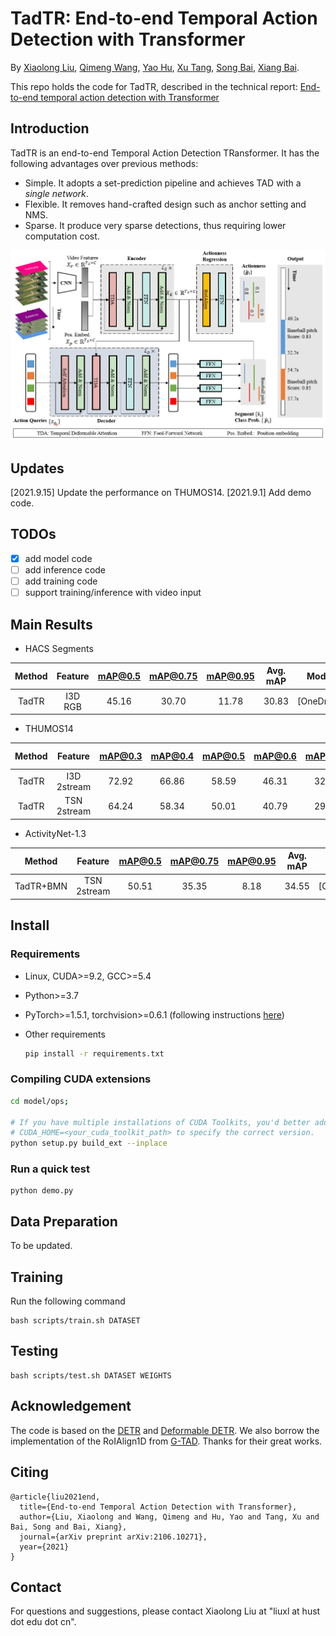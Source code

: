 # TadTR: End-to-end Temporal Action Detection with Transformer

By [Xiaolong Liu](https://github.com/xlliu7), [Qimeng Wang](https://scholar.google.com/citations?user=hi7AeE8AAAAJ), [Yao Hu](https://scholar.google.com/citations?user=LIu7k7wAAAAJ), [Xu Tang](https://scholar.google.com/citations?user=grP24aAAAAAJ), [Song Bai](http://songbai.site), [Xiang Bai](https://scholar.google.com/citations?user=UeltiQ4AAAAJ).

This repo holds the code for TadTR, described in the technical report:
[End-to-end temporal action detection with Transformer](https://arxiv.org/abs/2106.10271)

## Introduction

TadTR is an end-to-end Temporal Action Detection TRansformer. It has the following advantages over previous methods:
- Simple. It adopts a set-prediction pipeline and achieves TAD with a *single network*.
- Flexible. It removes hand-crafted design such as anchor setting and NMS.
- Sparse. It produce very sparse detections, thus requiring lower computation cost.

![](arch.png "Architecture")

## Updates
[2021.9.15] Update the performance on THUMOS14. 
[2021.9.1] Add demo code.

## TODOs
- [x] add model code
- [ ] add inference code
- [ ] add training code
- [ ] support training/inference with video input

## Main Results
- HACS Segments

|Method|Feature|mAP@0.5|mAP@0.75|mAP@0.95|Avg. mAP|Model|
| :----: |:----: | :--: | :----: | :---: | :----: |:----: |  
|TadTR|I3D RGB|45.16| 30.70 |11.78 |30.83|[OneDrive]|


- THUMOS14

|Method|Feature|mAP@0.3|mAP@0.4|mAP@0.5|mAP@0.6|mAP@0.7|Avg. mAP|Model|
| :----: |:----: | :--: | :----: | :---: | :----: |:----: | :----: |:----: |
|TadTR|I3D 2stream|72.92| 66.86 |58.59| 46.31| 32.32| 55.40|[OneDrive]
|TadTR|TSN 2stream|64.24| 58.34 |50.01| 40.79| 29.07| 48.49|[OneDrive]

- ActivityNet-1.3

|Method|Feature|mAP@0.5|mAP@0.75|mAP@0.95|Avg. mAP|Model|
| :----: |:----: | :--: | :----: | :---: | :----: |:----: | 
|TadTR+BMN|TSN 2stream|50.51| 35.35| 8.18| 34.55|[OneDrive]|


## Install
### Requirements

* Linux, CUDA>=9.2, GCC>=5.4
  
* Python>=3.7

  
* PyTorch>=1.5.1, torchvision>=0.6.1 (following instructions [here](https://pytorch.org/))
  
* Other requirements
    ```bash
    pip install -r requirements.txt
    ```
### Compiling CUDA extensions

```bash
cd model/ops;

# If you have multiple installations of CUDA Toolkits, you'd better add a prefix
# CUDA_HOME=<your_cuda_toolkit_path> to specify the correct version. 
python setup.py build_ext --inplace
```

### Run a quick test
```
python demo.py
```

## Data Preparation
To be updated.

## Training
Run the following command
```
bash scripts/train.sh DATASET
```

## Testing
```
bash scripts/test.sh DATASET WEIGHTS
```

## Acknowledgement
The code is based on the [DETR](https://github.com/facebookresearch/detr) and [Deformable DETR](https://github.com/fundamentalvision/Deformable-DETR). We also borrow the implementation of the RoIAlign1D from [G-TAD](https://github.com/Frostinassiky/gtad). Thanks for their great works.

## Citing
```
@article{liu2021end,
  title={End-to-end Temporal Action Detection with Transformer},
  author={Liu, Xiaolong and Wang, Qimeng and Hu, Yao and Tang, Xu and Bai, Song and Bai, Xiang},
  journal={arXiv preprint arXiv:2106.10271},
  year={2021}
}
```

## Contact

For questions and suggestions, please contact Xiaolong Liu at "liuxl at hust dot edu dot cn".
